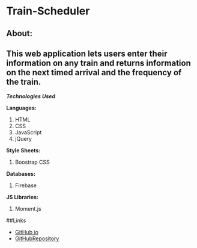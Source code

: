 # Train-Scheduler

## About:
This web application lets users enter their information on any train and returns information on the next timed arrival and the frequency of the train. 
---
***Technologies Used***

**Languages:**
<br />
1. HTML
2. CSS
3. JavaScript
4. jQuery

**Style Sheets:**
<br />
1. Boostrap CSS<br />

**Databases:**
<br />
1. Firebase

**JS Libraries:**
<br />
1. Moment.js

##Links
* [GitHub io](https://jessmeow21.github.io/Train-Scheduler/index.html/)
* [GitHubRepository](https://github.com/jessmeow21/Train-Scheduler)
